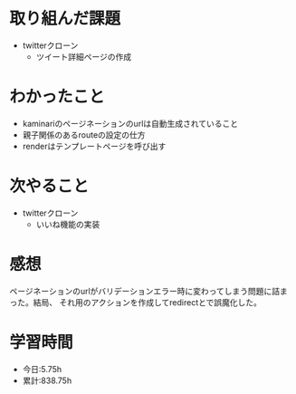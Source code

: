 # 取り組んだ課題
- twitterクローン
  - ツイート詳細ページの作成
# わかったこと
- kaminariのページネーションのurlは自動生成されていること
- 親子関係のあるrouteの設定の仕方
- renderはテンプレートページを呼び出す
# 次やること
- twitterクローン
  - いいね機能の実装
# 感想
ページネーションのurlがバリデーションエラー時に変わってしまう問題に詰まった。結局、 それ用のアクションを作成してredirectとで誤魔化した。
# 学習時間
- 今日:5.75h
- 累計:838.75h